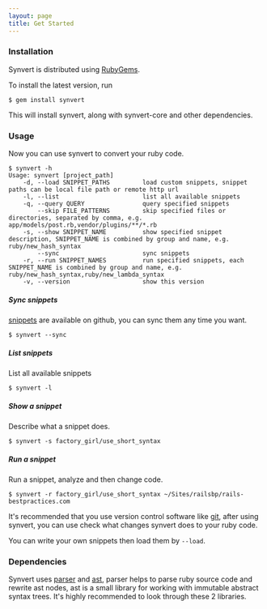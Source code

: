 ```yaml
---
layout: page
title: Get Started
---
```


### Installation

Synvert is distributed using [RubyGems][1].

To install the latest version, run

```
$ gem install synvert
```

This will install synvert, along with synvert-core and other dependencies.

### Usage

Now you can use synvert to convert your ruby code.

```
$ synvert -h
Usage: synvert [project_path]
    -d, --load SNIPPET_PATHS         load custom snippets, snippet paths can be local file path or remote http url
    -l, --list                       list all available snippets
    -q, --query QUERY                query specified snippets
        --skip FILE_PATTERNS         skip specified files or directories, separated by comma, e.g. app/models/post.rb,vendor/plugins/**/*.rb
    -s, --show SNIPPET_NAME          show specified snippet description, SNIPPET_NAME is combined by group and name, e.g. ruby/new_hash_syntax
        --sync                       sync snippets
    -r, --run SNIPPET_NAMES          run specified snippets, each SNIPPET_NAME is combined by group and name, e.g. ruby/new_hash_syntax,ruby/new_lambda_syntax
    -v, --version                    show this version
```

##### Sync snippets

[snippets][2] are available on github, you can sync them any time you want.

```
$ synvert --sync
```

##### List snippets

List all available snippets

```
$ synvert -l
```

##### Show a snippet

Describe what a snippet does.

```
$ synvert -s factory_girl/use_short_syntax
```

##### Run a snippet

Run a snippet, analyze and then change code.

```
$ synvert -r factory_girl/use_short_syntax ~/Sites/railsbp/rails-bestpractices.com
```

It's recommended that you use version control software like [git][3],
after using synvert, you can use check what changes synvert does to
your ruby code.

You can write your own snippets then load them by `--load`.

### Dependencies

Synvert uses [parser][4] and [ast][5], parser helps to parse ruby source
code and rewrite ast nodes, ast is a small library for working with
immutable abstract syntax trees. It's highly recommended to look through
these 2 libraries.

[1]: https://rubygems.org
[2]: https://github.com/xinminlabs/synvert-snippets
[3]: http://git-scm.com/
[4]: https://github.com/whitequark/parser
[5]: https://github.com/whitequark/ast
